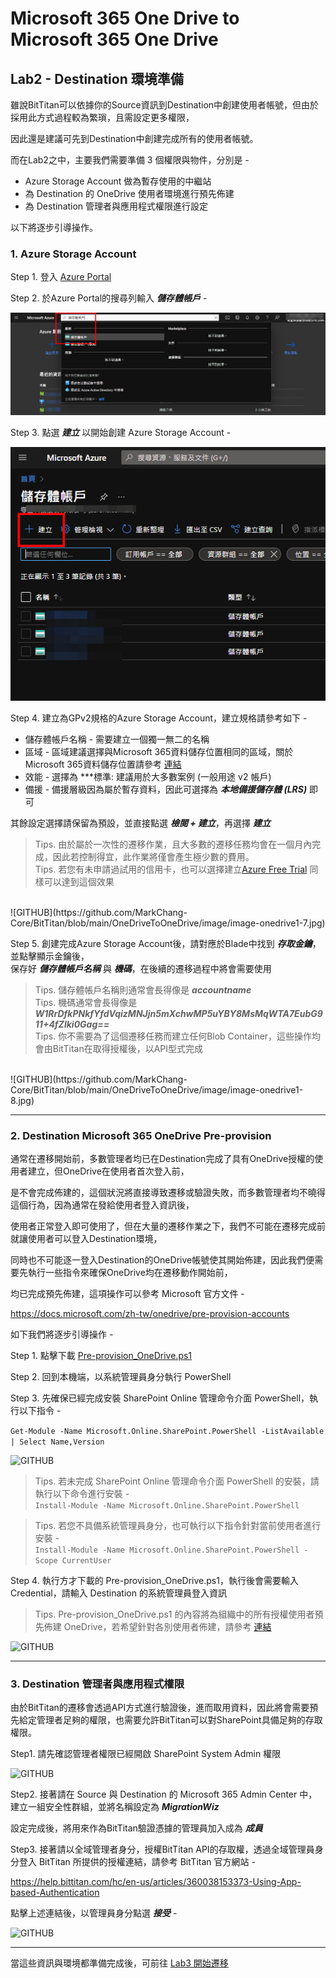 # Microsoft 365 One Drive to Microsoft 365 One Drive

## Lab2 - Destination 環境準備

雖說BitTitan可以依據你的Source資訊到Destination中創建使用者帳號，但由於採用此方式過程較為繁瑣，且需設定更多權限，

因此還是建議可先到Destination中創建完成所有的使用者帳號。

而在Lab2之中，主要我們需要準備 3 個權限與物件，分別是 -

- Azure Storage Account 做為暫存使用的中繼站
- 為 Destination 的 OneDrive 使用者環境進行預先佈建
- 為 Destination 管理者與應用程式權限進行設定

以下將逐步引導操作。

### 1. Azure Storage Account

Step 1. 登入 [Azure Portal](https://portal.azure.com/) 

Step 2. 於Azure Portal的搜尋列輸入 ***儲存體帳戶*** -

![GITHUB](https://github.com/MarkChang-Core/BitTitan/blob/main/OneDriveToOneDrive/image/image-onedrive1-5.jpg)<br>

Step 3. 點選 ***建立*** 以開始創建 Azure Storage Account -

![GITHUB](https://github.com/MarkChang-Core/BitTitan/blob/main/OneDriveToOneDrive/image/image-onedrive1-6.jpg)<br>

Step 4. 建立為GPv2規格的Azure Storage Account，建立規格請參考如下 - 

- 儲存體帳戶名稱 - 需要建立一個獨一無二的名稱
- 區域 - 區域建議選擇與Microsoft 365資料儲存位置相同的區域，關於Microsoft 365資料儲存位置請參考 [連結](https://docs.microsoft.com/zh-tw/microsoft-365/enterprise/o365-data-locations?view=o365-worldwide#taiwan)
- 效能 - 選擇為 ***標準: 建議用於大多數案例 (一般用途 v2 帳戶)
- 備援 - 備援層級因為屬於暫存資料，因此可選擇為 ***本地備援儲存體 (LRS)*** 即可

其餘設定選擇請保留為預設，並直接點選 ***檢閱 + 建立***，再選擇 ***建立***

> Tips. 由於屬於一次性的遷移作業，且大多數的遷移任務均會在一個月內完成，因此若控制得宜，此作業將僅會產生極少數的費用。<br>
> Tips. 若您有未申請過試用的信用卡，也可以選擇建立[Azure Free Trial](https://azure.microsoft.com/zh-tw/free/) 同樣可以達到這個效果
<br>
![GITHUB](https://github.com/MarkChang-Core/BitTitan/blob/main/OneDriveToOneDrive/image/image-onedrive1-7.jpg)<br>

Step 5. 創建完成Azure Storage Account後，請對應於Blade中找到 ***存取金鑰***，並點擊顯示金鑰後，<br>
保存好 ***儲存體帳戶名稱*** 與 ***機碼***，在後續的遷移過程中將會需要使用

> Tips. 儲存體帳戶名稱則通常會長得像是 ***accountname***<br>
> Tips. 機碼通常會長得像是 ***W1RrDfkPNkfYfdVqizMNJjn5mXchwMP5uYBY8MsMqWTA7EubG911+4fZlki0Gag==***<br>
> Tips. 你不需要為了這個遷移任務而建立任何Blob Container，這些操作均會由BitTitan在取得授權後，以API型式完成<br>
<br>
![GITHUB](https://github.com/MarkChang-Core/BitTitan/blob/main/OneDriveToOneDrive/image/image-onedrive1-8.jpg)<br>

---

### 2. Destination Microsoft 365 OneDrive Pre-provision

通常在遷移開始前，多數管理者均已在Destination完成了具有OneDrive授權的使用者建立，但OneDrive在使用者首次登入前，

是不會完成佈建的，這個狀況將直接導致遷移或驗證失敗，而多數管理者均不曉得這個行為，因為通常在發給使用者登入資訊後，

使用者正常登入即可使用了，但在大量的遷移作業之下，我們不可能在遷移完成前就讓使用者可以登入Destination環境，

同時也不可能逐一登入Destination的OneDrive帳號使其開始佈建，因此我們便需要先執行一些指令來確保OneDrive均在遷移動作開始前，

均已完成預先佈建，這項操作可以參考 Microsoft 官方文件 - 

https://docs.microsoft.com/zh-tw/onedrive/pre-provision-accounts

如下我們將逐步引導操作 -

Step 1. 點擊下載 [Pre-provision_OneDrive.ps1](https://github.com/MarkChang-Core/BitTitan/blob/main/OneDriveToOneDrive/Pre-provision_OneDrive.ps1)

Step 2. 回到本機端，以系統管理員身分執行 PowerShell

Step 3. 先確保已經完成安裝 SharePoint Online 管理命令介面 PowerShell，執行以下指令 - <br>

```Get-Module -Name Microsoft.Online.SharePoint.PowerShell -ListAvailable | Select Name,Version```

![GITHUB](https://github.com/MarkChang-Core/BitTitan/blob/main/OneDriveToOneDrive/image/image-onedrive2-1.jpg)<br>

> Tips. 若未完成 SharePoint Online 管理命令介面 PowerShell 的安裝，請執行以下命令進行安裝 - <br>
> ```Install-Module -Name Microsoft.Online.SharePoint.PowerShell```

> Tips. 若您不具備系統管理員身分，也可執行以下指令針對當前使用者進行安裝 - <br>
> ```Install-Module -Name Microsoft.Online.SharePoint.PowerShell -Scope CurrentUser```

Step 4. 執行方才下載的 Pre-provision_OneDrive.ps1，執行後會需要輸入Credential，請輸入 Destination 的系統管理員登入資訊

> Tips. Pre-provision_OneDrive.ps1 的內容將為組織中的所有授權使用者預先佈建 OneDrive，若希望針對各別使用者佈建，請參考 [連結](https://docs.microsoft.com/zh-tw/onedrive/pre-provision-accounts#pre-provision-onedrive-for-users)

![GITHUB](https://github.com/MarkChang-Core/BitTitan/blob/main/OneDriveToOneDrive/image/image-onedrive2-2.jpg)<br>

---

### 3. Destination 管理者與應用程式權限

由於BitTitan的遷移會透過API方式進行驗證後，進而取用資料，因此將會需要預先給定管理者足夠的權限，也需要允許BitTitan可以對SharePoint具備足夠的存取權限。

Step1. 請先確認管理者權限已經開啟 SharePoint System Admin 權限<br>

![GITHUB](https://github.com/MarkChang-Core/BitTitan/blob/main/OneDriveToOneDrive/image/image-onedrive1-3.jpg)<br>

Step2. 接著請在 Source 與 Destination 的 Microsoft 365 Admin Center 中，建立一組安全性群組，並將名稱設定為 ***MigrationWiz*** <br>

設定完成後，將用來作為BitTitan驗證憑據的管理員加入成為 ***成員***<br>

Step3. 接著請以全域管理者身分，授權BitTitan API的存取權，透過全域管理員身分登入 BitTitan 所提供的授權連結，請參考 BitTitan 官方網站 -<br>

https://help.bittitan.com/hc/en-us/articles/360038153373-Using-App-based-Authentication<br>

點擊上述連結後，以管理員身分點選 ***接受*** -<br>

![GITHUB](https://github.com/MarkChang-Core/BitTitan/blob/main/OneDriveToOneDrive/image/image-onedrive1-9.jpg)<br>

---

當這些資訊與環境都準備完成後，可前往 [Lab3 開始遷移](https://github.com/MarkChang-Core/BitTitan/blob/main/OneDriveToOneDrive/Lab.md)
